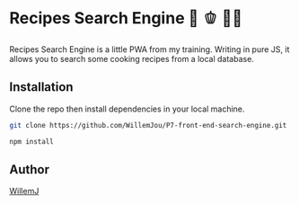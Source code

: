 # Recipes Search Engine 🥧 🫑 🍍🍕

Recipes Search Engine is a little PWA from my training. Writing in pure JS, it allows you to search some cooking recipes from a local database.

## Installation

Clone the repo then install dependencies in your local machine.

```bash
git clone https://github.com/WillemJou/P7-front-end-search-engine.git
```

```bash
npm install
```

## Author

[WillemJ](https://github.com/WillemJou)
